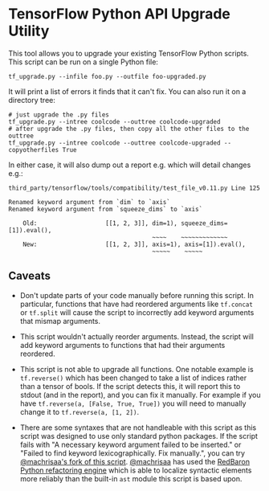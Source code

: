 # TensorFlow Python API Upgrade Utility

This tool allows you to upgrade your existing TensorFlow Python scripts.
This script can be run on a single Python file:

```
tf_upgrade.py --infile foo.py --outfile foo-upgraded.py
```

It will print a list of errors it finds that it can't fix. You can also run
it on a directory tree:

```
# just upgrade the .py files
tf_upgrade.py --intree coolcode --outtree coolcode-upgraded
# after upgrade the .py files, then copy all the other files to the outtree
tf_upgrade.py --intree coolcode --outtree coolcode-upgraded --copyotherfiles True
```

In either case, it will also dump out a report e.g. which will detail changes
e.g.:

```
third_party/tensorflow/tools/compatibility/test_file_v0.11.py Line 125

Renamed keyword argument from `dim` to `axis`
Renamed keyword argument from `squeeze_dims` to `axis`

    Old:                   [[1, 2, 3]], dim=1), squeeze_dims=[1]).eval(),
                                        ~~~~    ~~~~~~~~~~~~~
    New:                   [[1, 2, 3]], axis=1), axis=[1]).eval(),
                                        ~~~~~    ~~~~~
```

## Caveats

- Don't update parts of your code manually before running this script. In
particular, functions that have had reordered arguments like `tf.concat`
or `tf.split` will cause the script to incorrectly add keyword arguments that
mismap arguments.

- This script wouldn't actually reorder arguments. Instead, the script will add
keyword arguments to functions that had their arguments reordered.

- This script is not able to upgrade all functions. One notable example is
`tf.reverse()` which has been changed to take a list of indices rather than
a tensor of bools. If the script detects this, it will report this to stdout
(and in the report), and you can fix it manually. For example if you have
`tf.reverse(a, [False, True, True])` you will need to manually change it to
`tf.reverse(a, [1, 2])`.

- There are some syntaxes that are not handleable with this script as this
script was designed to use only standard python packages. If the script fails
with "A necessary keyword argument failed to be inserted." or
"Failed to find keyword lexicographically. Fix manually.", you can try
[@machrisaa's fork of this script](https://github.com/machrisaa/tf0to1).
[@machrisaa](https://github.com/machrisaa) has used the
[RedBaron Python refactoring engine](https://redbaron.readthedocs.io/en/latest/)
which is able to localize syntactic elements more reliably than the built-in
`ast` module this script is based upon.
